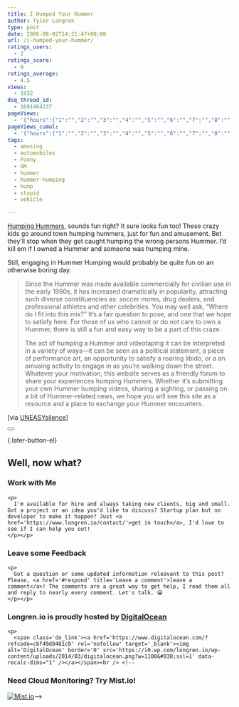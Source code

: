 ```yaml
---
title: I Humped Your Hummer
author: Tyler Longren
type: post
date: 2006-08-02T14:21:47+00:00
url: /i-humped-your-hummer/
ratings_users:
  - 2
ratings_score:
  - 9
ratings_average:
  - 4.5
views:
  - 1932
dsq_thread_id:
  - 1691464237
pageViews:
  - '{"hours":{"1":"","2":"","3":"","4":"","5":"","6":"","7":"","8":"","9":"","10":"","11":"","12":"","13":"","14":"","15":"","16":"","17":"","18":"","19":"","20":"","21":"","22":"","23":"","24":"","25":"","26":"","27":"","28":"","29":"","30":"","31":"","32":"","33":"","34":"","35":"","36":"","37":"","38":"","39":"","40":"","41":"","42":"","43":"","44":"","45":"","46":"","47":""},"days":{"2":"","3":"","4":"","5":"","6":"","7":"","8":"","9":"","10":"","11":"","12":"","13":"","14":""},"weeks":{"3":"","4":"","5":"","6":"","7":"","8":"","9":"","10":"","11":"","12":""},"months":{"4":"","5":"","6":"","7":"","8":"","9":"","10":"","11":"","12":"","13":"","14":"","15":"","16":"","17":"","18":"","19":"","20":"","21":"","22":"","23":"","24":""}}'
pageViews_cumul:
  - '{"hours":{"1":"","2":"","3":"","4":"","5":"","6":"","7":"","8":"","9":"","10":"","11":"","12":"","13":"","14":"","15":"","16":"","17":"","18":"","19":"","20":"","21":"","22":"","23":"","24":"","25":"","26":"","27":"","28":"","29":"","30":"","31":"","32":"","33":"","34":"","35":"","36":"","37":"","38":"","39":"","40":"","41":"","42":"","43":"","44":"","45":"","46":"","47":""},"days":{"2":"","3":"","4":"","5":"","6":"","7":"","8":"","9":"","10":"","11":"","12":"","13":"","14":""},"weeks":{"3":"","4":"","5":"","6":"","7":"","8":"","9":"","10":"","11":"","12":""},"months":{"4":"","5":"","6":"","7":"","8":"","9":"","10":"","11":"","12":"","13":"","14":"","15":"","16":"","17":"","18":"","19":"","20":"","21":"","22":"","23":"","24":""}}'
tags:
  - amusing
  - automobiles
  - Funny
  - GM
  - hummer
  - hummer-humping
  - hump
  - stupid
  - vehicle

---
```

[Humping Hummers][1], sounds fun right? It sure looks fun too! These crazy kids go around town humping hummers, just for fun and amusement. Bet they&#8217;ll stop when they get caught humping the wrong persons Hummer. I&#8217;d kill em if I owned a Hummer and someone was humping mine.

Still, engaging in Hummer Humping would probably be quite fun on an otherwise boring day.

> Since the Hummer was made available commercially for civilian use in the early 1990s, it has increased dramatically in popularity, attracting such diverse constituencies as: soccer moms, drug dealers, and professional athletes and other celebrities. You may well ask, “Where do I fit into this mix?” It’s a fair question to pose, and one that we hope to satisfy here. For those of us who cannot or do not care to own a Hummer, there is still a fun and easy way to be a part of this craze.
> 
> The act of humping a Hummer and videotaping it can be interpreted in a variety of ways—it can be seen as a political statement, a piece of performance art, an opportunity to satisfy a roaring libido, or a an amusing activity to engage in as you’re walking down the street. Whatever your motivation, this website serves as a friendly forum to share your experiences humping Hummers. Whether it’s submitting your own Hummer humping videos, sharing a sighting, or passing on a bit of Hummer-related news, we hope you will see this site as a resource and a place to exchange your Hummer encounters.

<!--adsense-->

  
[via [UNEASYsilence][2]] 

<div class="wpulike wpulike-default " >
  <div class="wp_ulike_general_class wp_ulike_is_not_liked">
    <button type="button"
					aria-label="Like Button"
					data-ulike-id="2192"
					data-ulike-nonce="3960e8cc41"
					data-ulike-type="likeThis"
					data-ulike-template="wpulike-default"
					data-ulike-display-likers="0"
					data-ulike-disable-pophover="0"
					class="wp_ulike_btn wp_ulike_put_image wp_likethis_2192"></button><span class="count-box"></span>
  </div>
</div>

[][3]{.later-button-el}

<div class='what-next'>
  <h2>
    Well, now what?
  </h2>
  
  <div class='hire'>
    <h3>
      Work with Me
    </h3>
    
    <p>
      I'm available for hire and always taking new clients, big and small. Got a project or an idea you'd like to discuss? Startup plan but no developer to make it happen? Just <a href='https://www.longren.io/contact/'>get in touch</a>, I'd love to see if I can help you out!
    </p></p>
  </div>
  
  <div class='hire'>
    <h3>
      Leave some Feedback
    </h3>
    
    <p>
      Got a question or some updated information releavant to this post? Please, <a href='#respond' title='Leave a comment'>leave a comment</a>! The comments are a great way to get help, I read them all and reply to nearly every comment. Let's talk. 😀
    </p></p>
  </div>
  
  <div class='now-what-bottom-ad'>
    <h3>
      Longren.io is proudly hosted by <a href='https://www.digitalocean.com/?refcode=cbf49d0481c8'>DigitalOcean</a>
    </h3>
    
    <p>
      <span class='do_link'><a href='https://www.digitalocean.com/?refcode=cbf49d0481c8' rel='nofollow' target='_blank'><img alt='DigitalOcean' border='0' src='https://i0.wp.com/longren.io/wp-content/uploads/2014/03/digitalocean.png?w=1100&#038;ssl=1' data-recalc-dims="1" /></a></span><br /> <!--

<h3>Need Cloud Monitoring? Try Mist.io!</h3>

<span class='do_link'><a href='http://mist.io/?ref=tyler' rel='nofollow' target='_blank'><img alt='Mist.io' border='0' src='https://i0.wp.com/longren.io/wp-content/uploads/2014/04/mistio.jpg?w=1100&#038;ssl=1' data-recalc-dims="1"></a></span>--></div> </div>

 [1]: http://www.ihumpedyourhummer.com/blog/about
 [2]: http://www.uneasysilence.com/archive/2006/08/7187/
 [3]: #